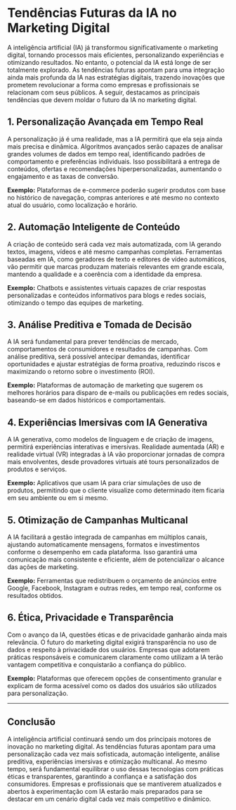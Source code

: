 
# Tendências Futuras da IA no Marketing Digital

A inteligência artificial (IA) já transformou significativamente o marketing digital, tornando processos mais eficientes, personalizando experiências e otimizando resultados. No entanto, o potencial da IA está longe de ser totalmente explorado. As tendências futuras apontam para uma integração ainda mais profunda da IA nas estratégias digitais, trazendo inovações que prometem revolucionar a forma como empresas e profissionais se relacionam com seus públicos. A seguir, destacamos as principais tendências que devem moldar o futuro da IA no marketing digital.

## 1. **Personalização Avançada em Tempo Real**

A personalização já é uma realidade, mas a IA permitirá que ela seja ainda mais precisa e dinâmica. Algoritmos avançados serão capazes de analisar grandes volumes de dados em tempo real, identificando padrões de comportamento e preferências individuais. Isso possibilitará a entrega de conteúdos, ofertas e recomendações hiperpersonalizadas, aumentando o engajamento e as taxas de conversão.

**Exemplo:** Plataformas de e-commerce poderão sugerir produtos com base no histórico de navegação, compras anteriores e até mesmo no contexto atual do usuário, como localização e horário.

## 2. **Automação Inteligente de Conteúdo**

A criação de conteúdo será cada vez mais automatizada, com IA gerando textos, imagens, vídeos e até mesmo campanhas completas. Ferramentas baseadas em IA, como geradores de texto e editores de vídeo automáticos, vão permitir que marcas produzam materiais relevantes em grande escala, mantendo a qualidade e a coerência com a identidade da empresa.

**Exemplo:** Chatbots e assistentes virtuais capazes de criar respostas personalizadas e conteúdos informativos para blogs e redes sociais, otimizando o tempo das equipes de marketing.

## 3. **Análise Preditiva e Tomada de Decisão**

A IA será fundamental para prever tendências de mercado, comportamentos de consumidores e resultados de campanhas. Com análise preditiva, será possível antecipar demandas, identificar oportunidades e ajustar estratégias de forma proativa, reduzindo riscos e maximizando o retorno sobre o investimento (ROI).

**Exemplo:** Plataformas de automação de marketing que sugerem os melhores horários para disparo de e-mails ou publicações em redes sociais, baseando-se em dados históricos e comportamentais.

## 4. **Experiências Imersivas com IA Generativa**

A IA generativa, como modelos de linguagem e de criação de imagens, permitirá experiências interativas e imersivas. Realidade aumentada (AR) e realidade virtual (VR) integradas à IA vão proporcionar jornadas de compra mais envolventes, desde provadores virtuais até tours personalizados de produtos e serviços.

**Exemplo:** Aplicativos que usam IA para criar simulações de uso de produtos, permitindo que o cliente visualize como determinado item ficaria em seu ambiente ou em si mesmo.

## 5. **Otimização de Campanhas Multicanal**

A IA facilitará a gestão integrada de campanhas em múltiplos canais, ajustando automaticamente mensagens, formatos e investimentos conforme o desempenho em cada plataforma. Isso garantirá uma comunicação mais consistente e eficiente, além de potencializar o alcance das ações de marketing.

**Exemplo:** Ferramentas que redistribuem o orçamento de anúncios entre Google, Facebook, Instagram e outras redes, em tempo real, conforme os resultados obtidos.

## 6. **Ética, Privacidade e Transparência**

Com o avanço da IA, questões éticas e de privacidade ganharão ainda mais relevância. O futuro do marketing digital exigirá transparência no uso de dados e respeito à privacidade dos usuários. Empresas que adotarem práticas responsáveis e comunicarem claramente como utilizam a IA terão vantagem competitiva e conquistarão a confiança do público.

**Exemplo:** Plataformas que oferecem opções de consentimento granular e explicam de forma acessível como os dados dos usuários são utilizados para personalização.

---

## **Conclusão**

A inteligência artificial continuará sendo um dos principais motores de inovação no marketing digital. As tendências futuras apontam para uma personalização cada vez mais sofisticada, automação inteligente, análise preditiva, experiências imersivas e otimização multicanal. Ao mesmo tempo, será fundamental equilibrar o uso dessas tecnologias com práticas éticas e transparentes, garantindo a confiança e a satisfação dos consumidores. Empresas e profissionais que se mantiverem atualizados e abertos à experimentação com IA estarão mais preparados para se destacar em um cenário digital cada vez mais competitivo e dinâmico.
```
